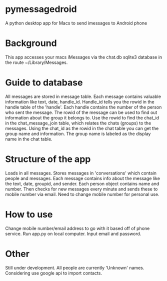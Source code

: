 # pymessagedroid
A python desktop app for Macs to send imessages to Android phone

# Background
This app accesses your macs iMessages via the chat.db sqlite3 database in the route ~/Library/Messages.

# Guide to database
All messages are stored in message table. Each message contains valuable information like text, date, handle_id.
Handle_id tells you the rowid in the handle table of the 'handle'. Each handle contains the number of the person who sent the message.
The rowid of the message can be used to find out information about the group it belongs to. Use the rowid to find the chat_id in the chat_message_join table, which relates the chats (groups) to the messages.
Using the chat_id as the rowid in the chat table you can get the group name and information. The group name is labeled as the display name in the chat table.

# Structure of the app
Loads in all messages. Stores messages in 'conversations' which contain people and messages. Each message contains info about the message like the text, date, groupid, and sender. Each person object contains name and number. Then checks for new messages every minute and sends these to mobile number via email. Need to change mobile number for personal use. 

# How to use
Change mobile number/email address to go with it based off of phone service. Run app.py on local computer. Input email and password.

# Other
Still under development. All people are currently 'Unknown' names. Considering use google api to import contacts.

